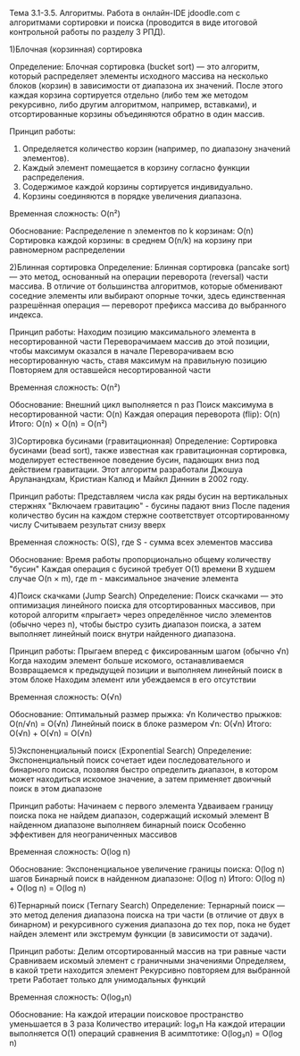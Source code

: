 Тема 3.1-3.5. Алгоритмы. Работа в онлайн-IDE jdoodle.com с алгоритмами сортировки и
поиска (проводится в виде итоговой контрольной работы по разделу 3 РПД).

1)Блочная (корзинная) сортировка

Определение:
Блочная сортировка (bucket sort) — это алгоритм, который распределяет
элементы исходного массива на несколько блоков (корзин) в зависимости от диапазона их
значений. После этого каждая корзина сортируется отдельно (либо тем же методом
рекурсивно, либо другим алгоритмом, например, вставками), и отсортированные корзины
объединяются обратно в один массив.

Принцип работы:
1. Определяется количество корзин (например, по диапазону значений элементов).
2. Каждый элемент помещается в корзину согласно функции распределения.
3. Содержимое каждой корзины сортируется индивидуально.
4. Корзины соединяются в порядке увеличения диапазона.

 Временная сложность: 
O(n²)

Обоснование:
Распределение n элементов по k корзинам: O(n)
Сортировка каждой корзины: в среднем O(n/k) на корзину при равномерном распределении


2)Блинная сортировка
Определение:
Блинная сортировка (pancake sort) — это метод, основанный на операции
переворота (reversal) части массива. В отличие от большинства алгоритмов, которые
обменивают соседние элементы или выбирают опорные точки, здесь единственная
разрешённая операция — переворот префикса массива до выбранного индекса.

Принцип работы:
Находим позицию максимального элемента в несортированной части
Переворачимаем массив до этой позиции, чтобы максимум оказался в начале
Переворачиваем всю несортированную часть, ставя максимум на правильную позицию
Повторяем для оставшейся несортированной части

Временная сложность: 
O(n²)

Обоснование:
Внешний цикл выполняется n раз
Поиск максимума в несортированной части: O(n)
Каждая операция переворота (flip): O(n)
Итого: O(n) × O(n) = O(n²)

3)Сортировка бусинами (гравитационная)
Определение: 
Сортировка бусинами (bead sort), также известная как гравитационная
сортировка, моделирует естественное поведение бусин, падающих вниз под действием
гравитации. Этот алгоритм разработали Джошуа Аруланандхам, Кристиан Калюд и Майкл
Диннин в 2002 году.

Принцип работы:
Представляем числа как ряды бусин на вертикальных стержнях
"Включаем гравитацию" - бусины падают вниз
После падения количество бусин на каждом стержне соответствует отсортированному числу
Считываем результат снизу вверх

Временная сложность: 
O(S), где S - сумма всех элементов массива

Обоснование:
Время работы пропорционально общему количеству "бусин"
Каждая операция с бусиной требует O(1) времени
В худшем случае O(n × m), где m - максимальное значение элемента

4)Поиск скачками (Jump Search)
Определение:
Поиск скачками — это оптимизация линейного поиска для отсортированных массивов, при
которой алгоритм «прыгает» через определённое число элементов (обычно через n), чтобы
быстро сузить диапазон поиска, а затем выполняет линейный поиск внутри найденного
диапазона.

Принцип работы:
Прыгаем вперед с фиксированным шагом (обычно √n)
Когда находим элемент больше искомого, останавливаемся
Возвращаемся к предыдущей позиции и выполняем линейный поиск в этом блоке
Находим элемент или убеждаемся в его отсутствии

Временная сложность: 
O(√n)

Обоснование:
Оптимальный размер прыжка: √n
Количество прыжков: O(n/√n) = O(√n)
Линейный поиск в блоке размером √n: O(√n)
Итого: O(√n) + O(√n) = O(√n)

5)Экспоненциальный поиск (Exponential Search)
Определение:
Экспоненциальный поиск сочетает идеи последовательного и бинарного поиска, позволяя
быстро определить диапазон, в котором может находиться искомое значение, а затем
применяет двоичный поиск в этом диапазоне

Принцип работы:
Начинаем с первого элемента
Удваиваем границу поиска пока не найдем диапазон, содержащий искомый элемент
В найденном диапазоне выполняем бинарный поиск
Особенно эффективен для неограниченных массивов

Временная сложность: 
O(log n)

Обоснование:
Экспоненциальное увеличение границы поиска: O(log n) шагов
Бинарный поиск в найденном диапазоне: O(log n)
Итого: O(log n) + O(log n) = O(log n)

6)Тернарный поиск (Ternary Search)
Определение:
Тернарный поиск — это метод деления диапазона поиска на три части (в отличие от двух в
бинарном) и рекурсивного сужения диапазона до тех пор, пока не будет найден элемент или
экстремум функции (в зависимости от задачи).

Принцип работы:
Делим отсортированный массив на три равные части
Сравниваем искомый элемент с граничными значениями
Определяем, в какой трети находится элемент
Рекурсивно повторяем для выбранной трети
Работает только для унимодальных функций

Временная сложность:
O(log₃n)

Обоснование:
На каждой итерации поисковое пространство уменьшается в 3 раза
Количество итераций: log₃n
На каждой итерации выполняется O(1) операций сравнения
В асимптотике: O(log₃n) = O(log n)
